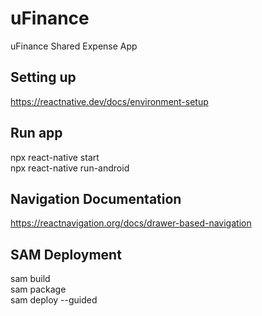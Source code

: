 # uFinance
uFinance Shared Expense App <br>
## Setting up
https://reactnative.dev/docs/environment-setup <br>
## Run app
npx react-native start<br>
npx react-native run-android<br>
## Navigation Documentation
https://reactnavigation.org/docs/drawer-based-navigation

## SAM Deployment
sam build <br />
sam package <br />
sam deploy --guided 

